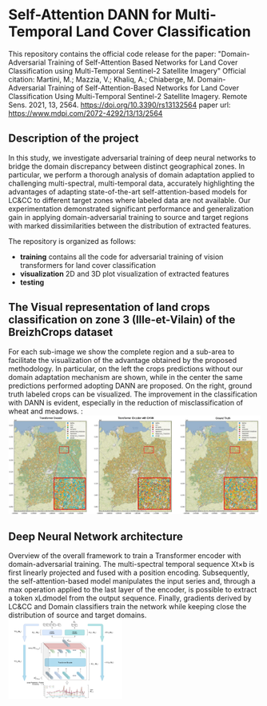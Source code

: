 # Self-Attention DANN for Multi-Temporal Land Cover Classification
This repository contains the official code release for the paper: "Domain-Adversarial Training of Self-Attention Based Networks for Land Cover Classification using Multi-Temporal Sentinel-2 Satellite Imagery" 
Official citation: Martini, M.; Mazzia, V.; Khaliq, A.; Chiaberge, M. Domain-Adversarial Training of Self-Attention-Based Networks for Land Cover Classification Using Multi-Temporal Sentinel-2 Satellite Imagery. Remote Sens. 2021, 13, 2564. https://doi.org/10.3390/rs13132564
paper url: https://www.mdpi.com/2072-4292/13/13/2564

## Description of the project
In this study, we investigate adversarial training of deep neural networks to bridge the domain discrepancy between distinct geographical zones. In particular, we perform a thorough analysis of domain adaptation applied to challenging multi-spectral, multi-temporal data, accurately highlighting the advantages of adapting state-of-the-art self-attention-based models for LC&CC to different target zones where labeled data are not available. Our experimentation demonstrated significant performance and generalization gain in applying domain-adversarial training to source and target regions with marked dissimilarities between the distribution of extracted features.

The repository is organized as follows:
- **training** contains all the code for adversarial training of vision transformers for land cover classification
- **visualization** 2D and 3D plot visualization of extracted features
- **testing** 

## The Visual representation of land crops classification on zone 3 (Ille-et-Vilain) of the BreizhCrops dataset
For each sub-image we show the complete region and a sub-area to facilitate the visualization of the advantage obtained by the proposed methodology. In particular, on the left the crops predictions without our domain adaptation mechanism are shown, while in the center the same predictions performed adopting DANN are proposed. On the right, ground truth labeled crops can be visualized. The improvement in the classification with DANN is evident, especially in the reduction of misclassification of wheat and meadows. :
![alt text](/images/map_zone3.jpg "Ille-et-Vilain Map Classification")

## Deep Neural Network architecture
Overview of the overall framework to train a Transformer encoder with domain-adversarial training. The multi-spectral temporal sequence Xt×b is first linearly projected and fused with a position encoding. Subsequently, the self-attention-based model manipulates the input series and, through a max operation applied to the last layer of the encoder, is possible to extract a token xLdmodel from the output sequence. Finally, gradients derived by LC&CC and Domain classifiers train the network while keeping close the distribution of source and target domains. 
<img src="/images/dann_transformer.png" width="45%" height="45%">
